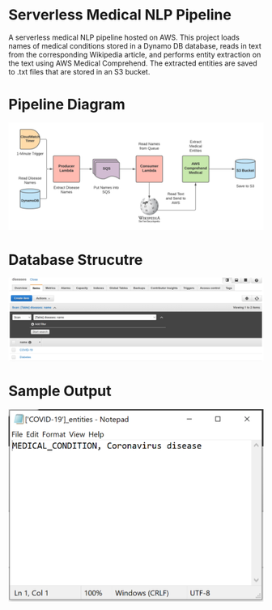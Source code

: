 # Serverless Medical NLP Pipeline
A serverless medical NLP pipeline hosted on AWS. This project loads names of medical conditions stored in a Dynamo DB database, reads in text from the corresponding Wikipedia article, and performs entity extraction on the text using AWS Medical Comprehend. The extracted entities are saved to .txt files that are stored in an S3 bucket.
# Pipeline Diagram
![Serverless Architecture](https://raw.githubusercontent.com/joekrinke15/ServerlessDataEngineering/master/AWSServerlessMedical.png)
# Database Strucutre
![Database Strucutre](https://raw.githubusercontent.com/joekrinke15/ServerlessDataEngineering/master/DynamoDB.PNG)
# Sample Output
![Sample Entity Output](https://raw.githubusercontent.com/joekrinke15/ServerlessDataEngineering/master/SampleEntity.PNG)
